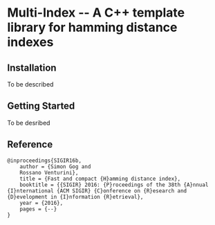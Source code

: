 Multi-Index -- A C++ template library for hamming distance indexes
=========

Installation
------------

To be described

Getting Started
------------

To be desribed

Reference
---------

    @inproceedings{SIGIR16b,
        author = {Simon Gog and
        Rossano Venturini},
        title = {Fast and compact {H}amming distance index},
        booktitle = {{SIGIR} 2016: {P}roceedings of the 38th {A}nnual {I}nternational {ACM SIGIR} {C}onference on {R}esearch and {D}evelopment in {I}nformation {R}etrieval},
        year = {2016},
        pages = {--}
    }
